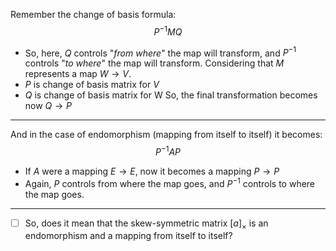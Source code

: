 Remember the change of basis formula: $$ P^{-1} M Q $$
- So, here, $Q$ controls "*from where*" the map will transform, and $P^{-1}$ controls "*to where*" the map will transform. Considering that $M$ represents a map $W \to V$. 
- $P$ is change of basis matrix for $V$
- $Q$ is change of basis matrix for W
So, the final transformation becomes now $Q \to P$ 
---
And in the case of endomorphism (mapping from itself to itself) it becomes: $$ P^{-1} A P $$
- If $A$ were a mapping $E \to E$, now it becomes a mapping $P \to P$
- Again, $P$ controls from where the map goes, and $P^{-1}$ controls to where the map goes.
---
- [ ] So, does it mean that the skew-symmetric matrix $[a]_{\times}$ is an endomorphism and a mapping from itself to itself?  